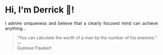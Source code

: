 # Hi, I'm Derrick 👋!
<p align="justify">I admire uniqueness and believe that a clearly focused mind can achieve anything...</p> 
<!-- #quote-start -->
<blockquote>&ldquo;You can calculate the worth of a man by the number of his enemies.&rdquo; &mdash; <footer>Gustave Flaubert</footer></blockquote>
<!-- #quote-end -->
